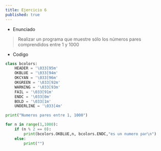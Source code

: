 ```yaml
---
title: Ejercicio 6
published: true
---
```

- Enunciado
> Realizar un programa que muestre sólo los números pares comprendidos entre 1 y 1000 



- Codigo

```python
class bcolors:
    HEADER = '\033[95m'
    OKBLUE = '\033[94m'
    OKCYAN = '\033[96m'
    OKGREEN = '\033[92m'
    WARNING = '\033[93m'
    FAIL = '\033[91m'
    ENDC = '\033[0m'
    BOLD = '\033[1m'
    UNDERLINE = '\033[4m'

print("Numeros pares entre 1, 1000")

for n in range(1,1000):
    if (n % 2 == 0):
        print(bcolors.OKBLUE,n, bcolors.ENDC,"es un numero par\n")
    else:
        print("")
```